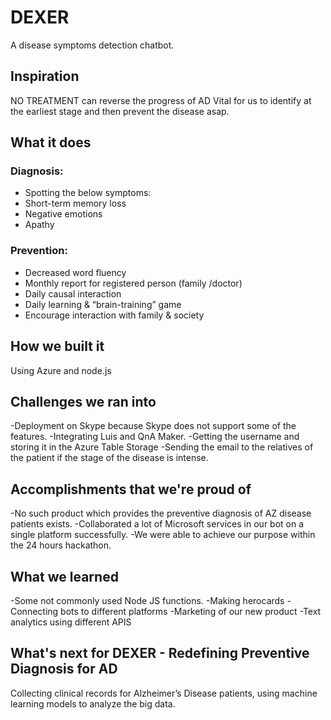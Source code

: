 # DEXER
A disease symptoms detection chatbot.

## Inspiration

NO TREATMENT can reverse the progress of AD
Vital for us to identify at the earliest stage
and then prevent the disease asap.

## What it does

### Diagnosis:
- Spotting the below symptoms:
- Short-term memory loss
- Negative emotions
- Apathy

### Prevention:
- Decreased word fluency
- Monthly report for registered person (family /doctor)
- Daily causal interaction
- Daily learning & “brain-training” game
- Encourage interaction with family & society



## How we built it

Using Azure and node.js

## Challenges we ran into

-Deployment on Skype because Skype does not support some of the features.
-Integrating Luis and QnA Maker.
-Getting the username and storing it in the Azure Table Storage
-Sending the email to the relatives of the patient if the stage of the disease is intense.



## Accomplishments that we're proud of
-No such product which provides the preventive diagnosis of AZ disease patients exists.
-Collaborated a lot of Microsoft services in our bot on a single platform successfully.
-We were able to achieve our purpose within the 24 hours hackathon.


## What we learned
-Some not commonly used Node JS functions.
-Making herocards
-Connecting bots to different platforms
-Marketing of our new product
-Text analytics using different APIS


## What's next for DEXER - Redefining Preventive Diagnosis for AD

Collecting clinical records for Alzheimer’s Disease patients, using machine learning models to analyze the big data.
